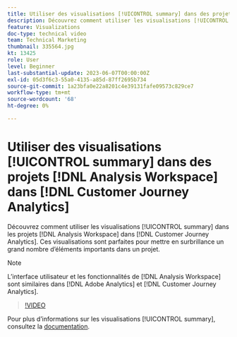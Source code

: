 ```yaml
---
title: Utiliser des visualisations [!UICONTROL summary] dans des projets  [!DNL Analysis Workspace]
description: Découvrez comment utiliser les visualisations [!UICONTROL summary] dans [!DNL Analysis Workspace] projets dans [!DNL Customer Journey Analytics].
feature: Visualizations
doc-type: technical video
team: Technical Marketing
thumbnail: 335564.jpg
kt: 13425
role: User
level: Beginner
last-substantial-update: 2023-06-07T00:00:00Z
exl-id: 05d3f6c3-55a0-4135-a85d-87ff2695b734
source-git-commit: 1a23bfa0e22a8201c4e39131fafe09573c829ce7
workflow-type: tm+mt
source-wordcount: '68'
ht-degree: 0%

---
```


# Utiliser des visualisations [!UICONTROL summary] dans des projets [!DNL Analysis Workspace] dans [!DNL Customer Journey Analytics]

Découvrez comment utiliser les visualisations [!UICONTROL summary] dans les projets [!DNL Analysis Workspace] dans [!DNL Customer Journey Analytics]. Ces visualisations sont parfaites pour mettre en surbrillance un grand nombre d’éléments importants dans un projet.

>[!NOTE]
>
>L’interface utilisateur et les fonctionnalités de [!DNL Analysis Workspace] sont similaires dans [!DNL Adobe Analytics] et [!DNL Customer Journey Analytics].

>[!VIDEO](https://video.tv.adobe.com/v/335564/?quality=12&learn=on)

Pour plus d’informations sur les visualisations [!UICONTROL summary], consultez la [documentation](https://experienceleague.adobe.com/docs/analytics-platform/using/cja-workspace/visualizations/summary-number-change.html).
